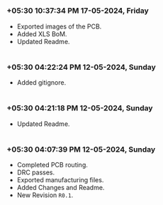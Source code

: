 

#
### **+05:30 10:37:34 PM 17-05-2024, Friday**

  * Exported images of the PCB.
  * Added XLS BoM.
  * Updated Readme.

#
### **+05:30 04:22:24 PM 12-05-2024, Sunday**

  * Added gitignore.

#
### **+05:30 04:21:18 PM 12-05-2024, Sunday**

  * Updated Readme.

#
### **+05:30 04:07:39 PM 12-05-2024, Sunday**

  * Completed PCB routing.
  * DRC passes.
  * Exported manufacturing files.
  * Added Changes and Readme.
  * New Revision `R0.1`.

